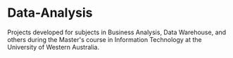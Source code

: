 # Data-Analysis
Projects developed for subjects in Business Analysis, Data Warehouse, and others during the Master's course in Information Technology at the University of Western Australia.
